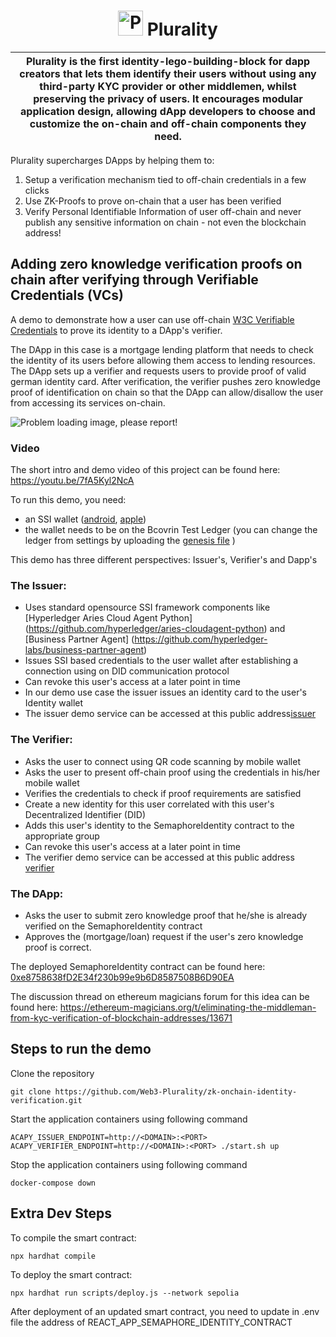<p align="center">
    <h1 align="center">
      <picture>
        <img width="40" alt="Plurality icon." src="https://github.com/Web3-Plurality/zk-onchain-identity-verification/blob/main/dapp-verifier/verifier-app/src/images/plurality.png">
      </picture>
      Plurality
    </h1>
</p>

| Plurality is the first identity-lego-building-block for dapp creators that lets them identify their users without using any third-party KYC provider or other middlemen, whilst preserving the privacy of users. It encourages modular application design, allowing dApp developers to choose and customize the on-chain and off-chain components they need. |
| ------------------------------------------------------------------------------------------------------------------------------------------------------------------------------------------------------------------------------------------------------------------------------------------------------------------------------------------------------------ |

Plurality supercharges DApps by helping them to:

1. Setup a verification mechanism tied to off-chain credentials in a few clicks
2. Use ZK-Proofs to prove on-chain that a user has been verified
3. Verify Personal Identifiable Information of user off-chain and never publish any sensitive information on chain - not even the blockchain address!

## Adding zero knowledge verification proofs on chain after verifying through Verifiable Credentials (VCs)

A demo to demonstrate how a user can use off-chain [W3C Verifiable Credentials](https://www.w3.org/TR/vc-data-model/) to prove its identity to a DApp's verifier.

The DApp in this case is a mortgage lending platform that needs to check the identity of its users before allowing them access to lending resources. The DApp sets up a verifier and requests users to provide proof of valid german identity card. After verification, the verifier pushes zero knowledge proof of identification on chain so that the DApp can allow/disallow the user from accessing its services on-chain.

![Problem loading image, please report!](https://github.com/Web3-Plurality/zk-onchain-identity-verification/blob/main/dapp-verifier/verifier-app/src/images/workflow.png)

### Video

The short intro and demo video of this project can be found here: https://youtu.be/7fA5Kyl2NcA

To run this demo, you need:

- an SSI wallet ([android](https://play.google.com/store/apps/details?id=com.esatus.wallet&hl=de&pli=1), [apple](https://apps.apple.com/de/app/esatus-wallet/id1496769057))
- the wallet needs to be on the Bcovrin Test Ledger (you can change the ledger from settings by uploading the [genesis file](http://test.bcovrin.vonx.io/genesis) )

This demo has three different perspectives: Issuer's, Verifier's and Dapp's

### The Issuer:

- Uses standard opensource SSI framework components like [Hyperledger Aries Cloud Agent Python] (https://github.com/hyperledger/aries-cloudagent-python) and [Business Partner Agent] (https://github.com/hyperledger-labs/business-partner-agent)
- Issues SSI based credentials to the user wallet after establishing a connection using on DID communication protocol
- Can revoke this user's access at a later point in time
- In our demo use case the issuer issues an identity card to the user's Identity wallet 
- The issuer demo service can be accessed at this public address[issuer](http://bpa.westeurope.cloudapp.azure.com/)

### The Verifier:

- Asks the user to connect using QR code scanning by mobile wallet
- Asks the user to present off-chain proof using the credentials in his/her mobile wallet
- Verifies the credentials to check if proof requirements are satisfied
- Create a new identity for this user correlated with this user's Decentralized Identifier (DID)
- Adds this user's identity to the SemaphoreIdentity contract to the appropriate group
- Can revoke this user's access at a later point in time
- The verifier demo service can be accessed at this public address [verifier](http://bpa.westeurope.cloudapp.azure.com:3001/)

### The DApp:

- Asks the user to submit zero knowledge proof that he/she is already verified on the SemaphoreIdentity contract
- Approves the (mortgage/loan) request if the user's zero knowledge proof is correct.

The deployed SemaphoreIdentity contract can be found here: [0xe8758638fD2E34f230b99e9b6D8587508B6D90EA](https://sepolia.etherscan.io/address/0xe8758638fD2E34f230b99e9b6D8587508B6D90EA)

The discussion thread on ethereum magicians forum for this idea can be found here:
https://ethereum-magicians.org/t/eliminating-the-middleman-from-kyc-verification-of-blockchain-addresses/13671

## Steps to run the demo

Clone the repository

```
git clone https://github.com/Web3-Plurality/zk-onchain-identity-verification.git
```

Start the application containers using following command

```
ACAPY_ISSUER_ENDPOINT=http://<DOMAIN>:<PORT> ACAPY_VERIFIER_ENDPOINT=http://<DOMAIN>:<PORT> ./start.sh up
```

Stop the application containers using following command

```
docker-compose down
```

## Extra Dev Steps

To compile the smart contract:

```
npx hardhat compile
```

To deploy the smart contract:

```
npx hardhat run scripts/deploy.js --network sepolia
```

After deployment of an updated smart contract, you need to update in .env file the address of REACT_APP_SEMAPHORE_IDENTITY_CONTRACT
